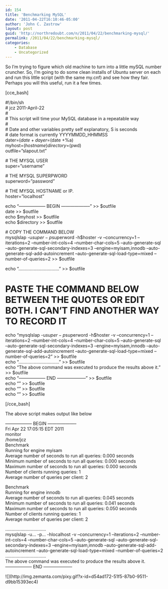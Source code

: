 ```yaml
---
id: 154
title: 'Benchmarking MySQL'
date: '2011-04-22T16:10:46-05:00'
author: 'John C. Zastrow'
layout: post
guid: 'http://northredoubt.com/n/2011/04/22/benchmarking-mysql/'
permalink: /2011/04/22/benchmarking-mysql/
categories:
    - Database
    - Uncategorized
---
```


So I’m trying to figure which old machine to turn into a little mySQL number cruncher. So, I’m going to do some clean installs of Ubuntu server on each and run this little script (with the same my.cnf) and see how they fair. Perhaps you will this useful, run it a few times.

\[cce\_bash\]

\#!/bin/sh  
\# jcz 2011-April-22  
\#  
\# This script will time your MySQL database in a repeatable way  
\#  
\# Date and other variables pretty self explanatory, S is seconds  
\# date format is currently YYYYMMDD\_HHMMSS  
 dater=$(date +%Y%m%d\_%H%M%S)  
 dayer=$(date +%a)  
 myhost=$(hostname)  
 directory=$(pwd)  
 outfile=”slapout.txt”

\# THE MYSQL USER  
 super=”username”

\# THE MYSQL SUPERPWORD  
 superword=”password”

\# THE MYSQL HOSTNAME or IP.  
 hoster=”localhost”

echo “—————— BEGIN ——————–” &gt;&gt; $outfile  
date &gt;&gt; $outfile  
echo $myhost &gt;&gt; $outfile  
echo $directory &gt;&gt; $outfile

\# COPY THE COMMAND BELOW  
mysqlslap -u$super -p$superword -h$hoster -v –concurrency=1 –iterations=2 –number-int-cols=4 –number-char-cols=5 –auto-generate-sql –auto-generate-sql-secondary-indexes=3 –engine=myisam,innodb –auto-generate-sql-add-autoincrement –auto-generate-sql-load-type=mixed –number-of-queries=2 &gt;&gt; $outfile

 echo “…………………………..” &gt;&gt; $outfile  
 # PASTE THE COMMAND BELOW BETWEEN THE QUOTES OR EDIT BOTH. I CAN’T FIND ANOTHER WAY TO RECORD IT  
echo “mysqlslap -u$super -p$superword -h$hoster -v –concurrency=1 –iterations=2 –number-int-cols=4 –number-char-cols=5 –auto-generate-sql –auto-generate-sql-secondary-indexes=3 –engine=myisam,innodb –auto-generate-sql-add-autoincrement –auto-generate-sql-load-type=mixed –number-of-queries=2” &gt;&gt; $outfile  
echo “…………………………..” &gt;&gt; $outfile  
echo “The above command was executed to produce the results above it.” &gt;&gt; $outfile  
echo “—————— END ——————–” &gt;&gt; $outfile  
echo “” &gt;&gt; $outfile  
echo “” &gt;&gt; $outfile  
echo “” &gt;&gt; $outfile

\[/cce\_bash\]

The above script makes output like below

—————— BEGIN ——————–  
Fri Apr 22 17:05:15 EDT 2011  
monitor  
/home/jcz  
Benchmark  
 Running for engine myisam  
 Average number of seconds to run all queries: 0.000 seconds  
 Minimum number of seconds to run all queries: 0.000 seconds  
 Maximum number of seconds to run all queries: 0.000 seconds  
 Number of clients running queries: 1  
 Average number of queries per client: 2

Benchmark  
 Running for engine innodb  
 Average number of seconds to run all queries: 0.045 seconds  
 Minimum number of seconds to run all queries: 0.041 seconds  
 Maximum number of seconds to run all queries: 0.050 seconds  
 Number of clients running queries: 1  
 Average number of queries per client: 2

…………………………..  
mysqlslap -u… -p… -hlocalhost -v –concurrency=1 –iterations=2 –number-int-cols=4 –number-char-cols=5 –auto-generate-sql –auto-generate-sql-secondary-indexes=3 –engine=myisam,innodb –auto-generate-sql-add-autoincrement –auto-generate-sql-load-type=mixed –number-of-queries=2  
…………………………..  
The above command was executed to produce the results above it.  
—————— END ——————–

<div class="zemanta-pixie">![](http://img.zemanta.com/pixy.gif?x-id=d54ad172-51f5-87b0-9511-d9bb15393ec4)</div>